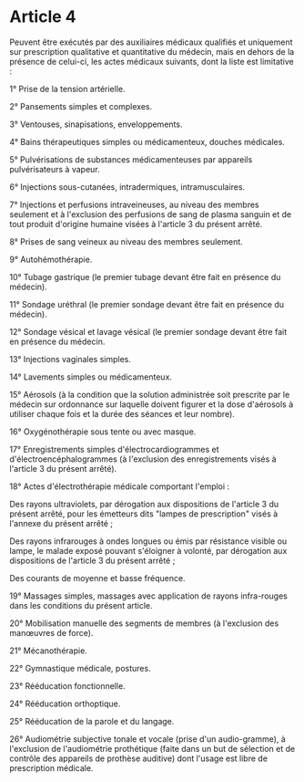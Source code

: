 # Article 4

Peuvent être exécutés par des auxiliaires médicaux qualifiés et uniquement sur prescription qualitative et quantitative du médecin, mais en dehors de la présence de celui-ci, les actes médicaux suivants, dont la liste est limitative :

1° Prise de la tension artérielle.

2° Pansements simples et complexes.

3° Ventouses, sinapisations, enveloppements.

4° Bains thérapeutiques simples ou médicamenteux, douches médicales.

5° Pulvérisations de substances médicamenteuses par appareils pulvérisateurs à vapeur.

6° Injections sous-cutanées, intradermiques, intramusculaires.

7° Injections et perfusions intraveineuses, au niveau des membres seulement et à l'exclusion des perfusions de sang de plasma sanguin et de tout produit d'origine humaine visées à l'article 3 du présent arrêté.

8° Prises de sang veineux au niveau des membres seulement.

9° Autohémothérapie.

10° Tubage gastrique (le premier tubage devant être fait en présence du médecin).

11° Sondage uréthral (le premier sondage devant être fait en présence du médecin).

12° Sondage vésical et lavage vésical (le premier sondage devant être fait en présence du médecin.

13° Injections vaginales simples.

14° Lavements simples ou médicamenteux.

15° Aérosols (à la condition que la solution administrée soit prescrite par le médecin sur ordonnance sur laquelle doivent figurer et la dose d'aérosols à utiliser chaque fois et la durée des séances et leur nombre).

16° Oxygénothérapie sous tente ou avec masque.

17° Enregistrements simples d'électrocardiogrammes et d'électroencéphalogrammes (à l'exclusion des enregistrements visés à l'article 3 du présent arrêté).

18° Actes d'électrothérapie médicale comportant l'emploi :

Des rayons ultraviolets, par dérogation aux dispositions de l'article 3 du présent arrêté, pour les émetteurs dits "lampes de prescription" visés à l'annexe du présent arrêté ;

Des rayons infrarouges à ondes longues ou émis par résistance visible ou lampe, le malade exposé pouvant s'éloigner à volonté, par dérogation aux dispositions de l'article 3 du présent arrêté ;

Des courants de moyenne et basse fréquence.

19° Massages simples, massages avec application de rayons infra-rouges dans les conditions du présent article.

20° Mobilisation manuelle des segments de membres (à l'exclusion des manœuvres de force).

21° Mécanothérapie.

22° Gymnastique médicale, postures.

23° Rééducation fonctionnelle.

24° Rééducation orthoptique.

25° Rééducation de la parole et du langage.

26° Audiométrie subjective tonale et vocale (prise d'un audio-gramme), à l'exclusion de l'audiométrie prothétique (faite dans un but de sélection et de contrôle des appareils de prothèse auditive) dont l'usage est libre de prescription médicale.
